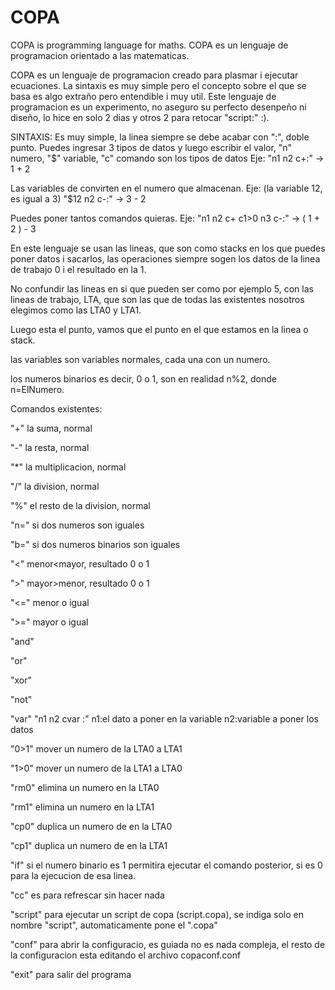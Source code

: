 # COPA
COPA is programming language for maths. COPA es un lenguaje de programacion orientado a las matematicas.

COPA es un lenguaje de programacion creado para plasmar i ejecutar ecuaciones.
La sintaxis es muy simple pero el concepto sobre el que se basa es algo extraño pero entendible i muy util.
Este lenguaje de programacion es un experimento, no aseguro su perfecto desenpeño ni diseño, lo hice en solo 2 dias y otros 2 para retocar "script:" :).

SINTAXIS:
Es muy simple, la linea siempre se debe acabar con ":", doble punto.
Puedes ingresar 3 tipos de datos y luego escribir el valor, "n" numero, "$" variable, "c" comando son los tipos de datos
Eje: "n1 n2 c+:" -> 1 + 2

Las variables de convirten en el numero que almacenan.
Eje: (la variable 12, es igual a 3) "$12 n2 c-:" -> 3 - 2

Puedes poner tantos comandos quieras.
Eje: "n1 n2 c+ c1>0 n3 c-:" -> ( 1 + 2 ) - 3

En este lenguaje se usan las lineas, que son como stacks en los que puedes poner datos i sacarlos, las operaciones siempre sogen los datos de la linea de trabajo 0 i el resultado en la 1.

No confundir las lineas en si que pueden ser como por ejemplo 5, con las lineas de trabajo, LTA, que son las que de todas las existentes nosotros elegimos como las LTA0 y LTA1.

Luego esta el punto, vamos que el punto en el que estamos en la linea o stack.

las variables son variables normales, cada una con un numero.

los numeros binarios es decir, 0 o 1, son en realidad n%2, donde n=ElNumero.

Comandos existentes:

"+" la suma, normal 

"-" la resta, normal

"*" la multiplicacion, normal

"/" la division, normal

"%" el resto de la division, normal

"n=" si dos numeros son iguales

"b=" si dos numeros binarios son iguales

"<" menor<mayor, resultado 0 o 1

">" mayor>menor, resultado 0 o 1

"<=" menor o igual

">=" mayor o igual

"and"

"or"

"xor"

"not"

"var" "n1 n2 cvar :" n1:el dato a poner en la variable n2:variable a poner los datos

"0>1" mover un numero de la LTA0 a LTA1

"1>0" mover un numero de la LTA1 a LTA0

"rm0" elimina un numero en la LTA0

"rm1" elimina un numero en la LTA1

"cp0" duplica un numero de en la LTA0

"cp1" duplica un numero de en la LTA1

"if" si el numero binario es 1 permitira ejecutar el comando posterior, si es 0 para la ejecucion de esa linea.

"cc" es para refrescar sin hacer nada

"script" para ejecutar un script de copa (script.copa), se indiga solo en nombre "script", automaticamente pone el ".copa"

"conf" para abrir la configuracio, es guiada no es nada compleja, el resto de la configuracion esta editando el archivo copaconf.conf

"exit" para salir del programa




